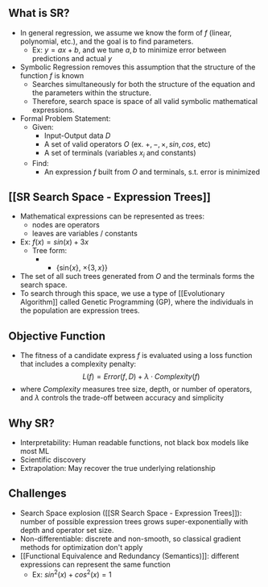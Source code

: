 ## What is SR?
- In general regression, we assume we know the form of $f$ (linear, polynomial, etc.), and the goal is to find parameters.
	- Ex: $y = ax + b$, and we tune $a, b$ to minimize error between predictions and actual $y$
- Symbolic Regression removes this assumption that the structure of the function $f$ is known
	- Searches simultaneously for both the structure of the equation and the parameters within the structure.
	- Therefore, search space is space of all valid symbolic mathematical expressions.
- Formal Problem Statement:
	- Given:
		- Input-Output data $D$
		- A set of valid operators $O$ (ex. $+, -, \times, sin, cos,$ etc)
		- A set of terminals (variables $x_i$ and constants)
	- Find:
		- An expression $f$ built from $O$ and terminals, s.t. error is minimized
## [[SR Search Space - Expression Trees]]
- Mathematical expressions can be represented as trees:
	- nodes are operators
	- leaves are variables / constants
- Ex: $f(x) = sin(x) + 3x$
	- Tree form:
		- + {sin{$x$}, $\times\{3, x\}$}
- The set of all such trees generated from $O$ and the terminals forms the search space.
- To search through this space, we use a type of [[Evolutionary Algorithm]] called Genetic Programming (GP), where the individuals in the population are expression trees.
## Objective Function
- The fitness of a candidate express $f$ is evaluated using a loss function that includes a complexity penalty:
$$L(f) = Error(f, D) + \lambda \cdot Complexity(f)$$
- where $Complexity$ measures tree size, depth, or number of operators, and $\lambda$ controls the trade-off between accuracy and simplicity

## Why SR?
- Interpretability: Human readable functions, not black box models like most ML
- Scientific discovery
- Extrapolation: May recover the true underlying relationship
## Challenges
- Search Space explosion ([[SR Search Space - Expression Trees]]): number of possible expression trees grows super-exponentially with depth and operator set size.
- Non-differentiable: discrete and non-smooth, so classical gradient methods for optimization don't apply
- [[Functional Equivalence and Redundancy (Semantics)]]: different expressions can represent the same function
	- Ex: $sin^2(x) + cos^2(x) = 1$